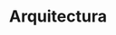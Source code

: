 ---
layout: posts_by_category
categories: arquitectura
title: Arquitectura
permalink: /category/arquitectura
---